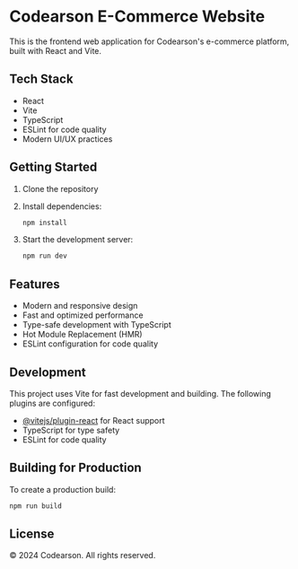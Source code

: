 # Codearson E-Commerce Website

This is the frontend web application for Codearson's e-commerce platform, built with React and Vite.

## Tech Stack

- React
- Vite
- TypeScript
- ESLint for code quality
- Modern UI/UX practices

## Getting Started

1. Clone the repository
2. Install dependencies:

   ```bash
   npm install
   ```

3. Start the development server:

   ```bash
   npm run dev
   ```

## Features

- Modern and responsive design
- Fast and optimized performance
- Type-safe development with TypeScript
- Hot Module Replacement (HMR)
- ESLint configuration for code quality

## Development

This project uses Vite for fast development and building. The following plugins are configured:

- [@vitejs/plugin-react](https://github.com/vitejs/vite-plugin-react) for React support
- TypeScript for type safety
- ESLint for code quality

## Building for Production

To create a production build:

```bash
npm run build
```

## License

© 2024 Codearson. All rights reserved.
